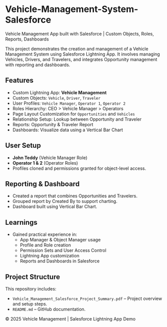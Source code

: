 # Vehicle-Management-System-Salesforce

Vehicle Management App built with Salesforce | Custom Objects, Roles, Reports, Dashboards

This project demonstrates the creation and management of a Vehicle Management System using Salesforce Lightning App. It involves managing Vehicles, Drivers, and Travelers, and integrates Opportunity management with reporting and dashboards.

## Features

- Custom Lightning App: **Vehicle Management**
- Custom Objects: `Vehicle`, `Driver`, `Traveler`
- User Profiles: `Vehicle Manager`, `Operator 1`, `Operator 2`
- Roles Hierarchy: CEO > Vehicle Manager > Operators
- Page Layout Customization for `Opportunities` and `Vehicles`
- Relationship Setup: Lookup between Opportunity and Traveler
- Reports: Opportunity & Traveler Report
- Dashboards: Visualize data using a Vertical Bar Chart

## User Setup

- **John Teddy** (Vehicle Manager Role)
- **Operator 1 & 2** (Operator Roles)
- Profiles cloned and permissions granted for object-level access.

## Reporting & Dashboard

- Created a report that combines Opportunities and Travelers.
- Grouped report by Created By to support charting.
- Dashboard built using Vertical Bar Chart.

## Learnings

- Gained practical experience in:
  - App Manager & Object Manager usage
  - Profile and Role creation
  - Permission Sets and User Access Control
  - Lightning App customization
  - Reports and Dashboards in Salesforce

## Project Structure

This repository includes:
- `Vehicle_Management_Salesforce_Project_Summary.pdf` – Project overview and setup steps.
- `README.md` – GitHub documentation.


© 2025 Vehicle Management | Salesforce Lightning App Demo
